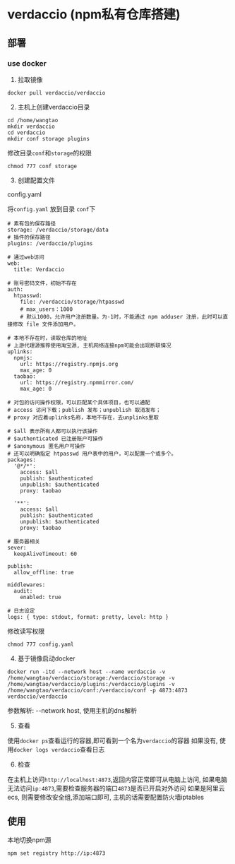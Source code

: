 # verdaccio (npm私有仓库搭建)

## 部署

### use docker

1.  拉取镜像
```
docker pull verdaccio/verdaccio
```
2. 主机上创建verdaccio目录
```shell
cd /home/wangtao
mkdir verdaccio
cd verdaccio
mkdir conf storage plugins
```
修改目录`conf`和`storage`的权限
```shell
chmod 777 conf storage
```

3. 创建配置文件

config.yaml


将`config.yaml` 放到目录 `conf`下
```yaml{39}
# 素有包的保存路径
storage: /verdaccio/storage/data
# 插件的保存路径
plugins: /verdaccio/plugins

# 通过web访问
web:
  title: Verdaccio

# 账号密码文件，初始不存在
auth:
  htpasswd:
    file: /verdaccio/storage/htpasswd
    # max_users：1000
    # 默认1000，允许用户注册数量。为-1时，不能通过 npm adduser 注册，此时可以直接修改 file 文件添加用户。

# 本地不存在时，读取仓库的地址
# 上游代理源推荐使用淘宝源, 主机网络连接npm可能会出现断联情况
uplinks:
  npmjs:
    url: https://registry.npmjs.org
    max_age: 0
  taobao:
    url: https://registry.npmmirror.com/
    max_age: 0

# 对包的访问操作权限，可以匹配某个具体项目，也可以通配
# access 访问下载；publish 发布；unpublish 取消发布；
# proxy 对应着uplinks名称，本地不存在，去unplinks里取

# $all 表示所有人都可以执行该操作
# $authenticated 已注册账户可操作
# $anonymous 匿名用户可操作
# 还可以明确指定 htpasswd 用户表中的用户，可以配置一个或多个。
packages:
  '@*/*':
    access: $all
    publish: $authenticated
    unpublish: $authenticated
    proxy: taobao

  '**':
    access: $all
    publish: $authenticated
    unpublish: $authenticated
    proxy: taobao

# 服务器相关
sever:
  keepAliveTimeout: 60

publish:
  allow_offline: true

middlewares:
  audit:
    enabled: true

# 日志设定
logs: { type: stdout, format: pretty, level: http }

```


修改读写权限

```shell
chmod 777 config.yaml
```



4. 基于镜像启动docker
```shell
docker run -itd --network host --name verdaccio -v /home/wangtao/verdaccio/storage:/verdaccio/storage -v /home/wangtao/verdaccio/plugins:/verdaccio/plugins -v /home/wangtao/verdaccio/conf:/verdaccio/conf -p 4873:4873 verdaccio/verdaccio
```
参数解析: 
--network host, 使用主机的dns解析

5. 查看

使用`docker ps`查看运行的容器,即可看到一个名为`verdaccio`的容器
如果没有, 使用`docker logs verdaccio`查看日志

6. 检查

在主机上访问`http://localhost:4873`,返回内容正常即可从电脑上访问,
如果电脑无法访问`ip:4873`,需要检查服务器的端口`4873`是否已开启对外访问
如果是阿里云ecs, 则需要修改安全组,添加端口即可,
主机的话需要配置防火墙iptables



## 使用

本地切换npm源
```
npm set registry http://ip:4873
```

